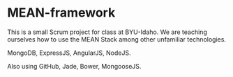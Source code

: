 MEAN-framework
==============
This is a small Scrum project for class at BYU-Idaho. 
We are teaching ourselves how to use the MEAN Stack among other unfamiliar technologies.

MongoDB, ExpressJS, AngularJS, NodeJS.

Also using GitHub, Jade, Bower, MongooseJS.
